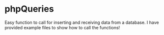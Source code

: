 # phpQueries
Easy function to call for inserting and receiving data from a database. I have provided example files to show how to call the functions!
